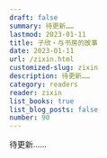 ```yaml
---
draft: false
summary: 待更新……
lastmod: 2023-01-11
title: 子欣・与书房的故事
date: 2023-01-11
url: /zixin.html
customized-slug: zixin
description: 待更新……
category: readers
reader: zixin
list_books: true
list_blog_posts: false
number: 90
---
```


待更新……